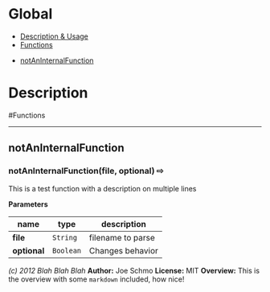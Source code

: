 # Global

* [Description &amp; Usage](#description)
* [Functions](#functions)

 - [notAnInternalFunction](#notAnInternalFunction)

# Description





#Functions
***
## notAnInternalFunction
### notAnInternalFunction(file, optional)  &#x21e8; 

This is a test function
  with a description on multiple lines



**Parameters**

| name | type | description |
|------|------|-------------|
| **file** | `String` | filename to parse |
| **optional** | `Boolean` | Changes behavior |





*(c) 2012 Blah Blah Blah*
**Author:** Joe Schmo
**License:** MIT 
**Overview:** This is the overview with some `markdown` included, how nice!

